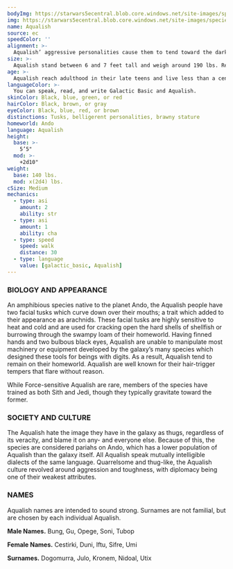 ```yaml
---
bodyImg: https://starwars5ecentral.blob.core.windows.net/site-images/species/species_Aqualish.png
img: https://starwars5ecentral.blob.core.windows.net/site-images/species/species_Aqualish.png
name: Aqualish
source: ec
speedColor: ''
alignment: >-
  Aqualish’ aggressive personalities cause them to tend toward the dark side, though there are exceptions.
size: >-
  Aqualish stand between 6 and 7 feet tall and weigh around 190 lbs. Regardless of your position in that range, your size is Medium.
age: >-
  Aqualish reach adulthood in their late teens and live less than a century.
languageColor: >-
  You can speak, read, and write Galactic Basic and Aqualish. 
skinColor: Black, blue, green, or red
hairColor: Black, brown, or gray
eyeColor: Black, blue, red, or brown
distinctions: Tusks, belligerent personalities, brawny stature
homeworld: Ando
language: Aqualish
height:
  base: >-
    5’5"
  mod: >-
    +2d10"
weight:
  base: 140 lbs.
  mod: x(2d4) lbs.
cSize: Medium
mechanics:
  - type: asi
    amount: 2
    ability: str
  - type: asi
    amount: 1
    ability: cha
  - type: speed
    speed: walk
    distance: 30
  - type: language
    value: [galactic_basic, Aqualish]
---
```

### BIOLOGY AND APPEARANCE
An amphibious species native to the planet Ando, the Aqualish people have two facial tusks which curve down over their mouths; a trait which added to their appearance as arachnids. These facial tusks are highly sensitive to heat and cold and are used for cracking open the hard shells of shellfish or burrowing through the swampy loam of their homeworld. Having finned hands and two bulbous black eyes, Aqualish are unable to manipulate most machinery or equipment developed by the galaxy’s many species which designed these tools for beings with digits. As a result, Aqualish tend to remain on their homeworld. Aqualish are well known for their hair-trigger tempers that flare without reason.

While Force-sensitive Aqualish are rare, members of the species have trained as both Sith and Jedi, though they typically gravitate toward the former.

### SOCIETY AND CULTURE
The Aqualish hate the image they have in the galaxy as thugs, regardless of its veracity, and blame it on any- and everyone else. Because of this, the species are considered pariahs on Ando, which has a lower population of Aqualish than the galaxy itself. All Aqualish speak mutually intelligible dialects of the same language. Quarrelsome and thug-like, the Aqualish culture revolved around aggression and toughness, with diplomacy being one of their weakest attributes.

### NAMES
Aqualish names are intended to sound strong. Surnames are not familial, but are chosen by each individual Aqualish.

__Male Names.__ Bung, Gu, Opege, Soni, Tubop

__Female Names.__ Cestirki, Duni, Iftu, Sifre, Umi

__Surnames.__ Dogomurra, Julo, Kronem, Nidoal, Utix



    